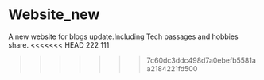 # Website_new
A new website for blogs update.Including Tech passages and hobbies share.
<<<<<<< HEAD
222
111
>>>>>>> 7c60dc3ddc498d7a0ebefb5581aa2184221fd500
